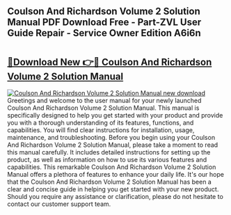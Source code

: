 ## Coulson And Richardson Volume 2 Solution Manual PDF Download Free - Part-ZVL User Guide Repair - Service Owner Edition A6i6n

# <h2><a href="http://cf19640.oget.top/?id=Coulson+And+Richardson+Volume+2+Solution+Manual">🔗Download New 👉🔴 Coulson And Richardson Volume 2 Solution Manual</a></h2>

[![Coulson And Richardson Volume 2 Solution Manual new download](https://i.imgur.com/5g1atiW.png)](http://cf19640.oget.top/?id=Coulson+And+Richardson+Volume+2+Solution+Manual)
Greetings and welcome to the user manual for your newly launched Coulson And Richardson Volume 2 Solution Manual. This manual is specifically designed to help you get started with your product and provide you with a thorough understanding of its features, functions, and capabilities. You will find clear instructions for installation, usage, maintenance, and troubleshooting. Before you begin using your Coulson And Richardson Volume 2 Solution Manual, please take a moment to read this manual carefully. It includes detailed instructions for setting up the product, as well as information on how to use its various features and capabilities. This remarkable Coulson And Richardson Volume 2 Solution Manual offers a plethora of features to enhance your daily life. It's our hope that the Coulson And Richardson Volume 2 Solution Manual has been a clear and concise guide in helping you get started with your new product. Should you require any assistance or clarification, please do not hesitate to contact our customer support team.
